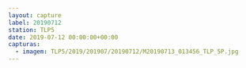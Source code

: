 ```yaml
---
layout: capture
label: 20190712
station: TLP5
date: 2019-07-12 00:00:00+00:00
capturas:
  - imagem: TLP5/2019/201907/20190712/M20190713_013456_TLP_5P.jpg
---
```

